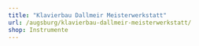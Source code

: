 ```yaml
---
title: "Klavierbau Dallmeir Meisterwerkstatt"
url: /augsburg/klavierbau-dallmeir-meisterwerkstatt/
shop: Instrumente
---
```

